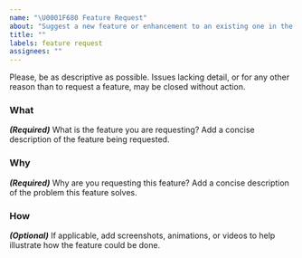 ```yaml
---
name: "\U0001F680 Feature Request"
about: "Suggest a new feature or enhancement to an existing one in the Simplenote Electron app."
title: ""
labels: feature request
assignees: ""
---
```


Please, be as descriptive as possible.  Issues lacking detail, or for any other reason than to request a feature, may be closed without action.

### What
***(Required)*** What is the feature you are requesting?  Add a concise description of the feature being requested.

### Why
***(Required)*** Why are you requesting this feature?  Add a concise description of the problem this feature solves.

### How
***(Optional)*** If applicable, add screenshots, animations, or videos to help illustrate how the feature could be done.
